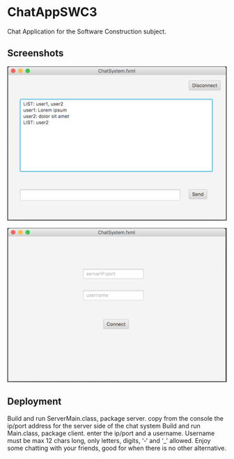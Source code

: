 # ChatAppSWC3
Chat Application for the Software Construction subject.

## Screenshots
![System login page](src/sample/client/doc/screenshots/chatscreen.png)
  
![System login page](src/sample/client/doc/screenshots/connectscreen.png)

## Deployment
Build and run ServerMain.class, package server.
copy from the console the ip/port address for the server side of the chat system
Build and run Main.class, package client.
enter the ip/port and a username. Username must be max 12 chars long, only letters, digits, ‘-‘ and ‘_’ allowed.
Enjoy some chatting with your friends, good for when there is no other alternative.
